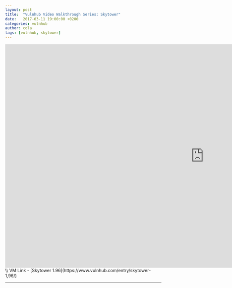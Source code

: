 ```yaml
---
layout: post
title:  "Vulnhub Video Walkthrough Series: Skytower"
date:   2017-03-11 19:00:00 +0200
categories: vulnhub
author: cola
tags: [vulnhub, skytower]
---
```


<iframe width="1280" height="720" src="https://www.youtube.com/embed/XqYtDDZTG6U" frameborder="0" allowfullscreen></iframe>
 \\
VM Link - [Skytower 1.96](https://www.vulnhub.com/entry/skytower-1,96/)

---
